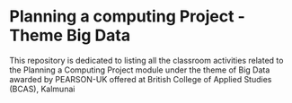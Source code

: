 # Planning a computing Project - Theme Big Data

This repository is dedicated to listing all the classroom activities related to the Planning a Computing Project module under the theme of Big Data awarded by PEARSON-UK offered at British College of Applied Studies (BCAS), Kalmunai
